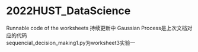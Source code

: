 # 2022HUST_DataScience
Runnable code of the worksheets 
持续更新中 
Gaussian Process是上次文档对应的代码  
sequencial_decision_making1.py为worksheet3实验一  
